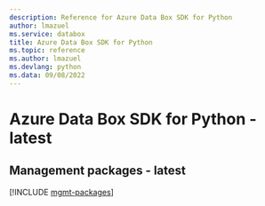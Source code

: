 ```yaml
---
description: Reference for Azure Data Box SDK for Python
author: lmazuel
ms.service: databox
title: Azure Data Box SDK for Python
ms.topic: reference
ms.author: lmazuel
ms.devlang: python
ms.data: 09/08/2022
---
```

# Azure Data Box SDK for Python - latest

## Management packages - latest
[!INCLUDE [mgmt-packages](data-box-mgmt-index.md)]
